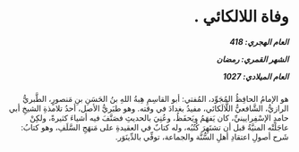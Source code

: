 <h1 dir="rtl">وفاة اللالكائي .</h1>

<h5 dir="rtl">العام الهجري:  418

الشهر القمري: رمضان

العام الميلادي: 1027</h5>

<p dir="rtl">هو الإمامُ الحافِظُ المُجَوِّد، المُفتي: أبو القاسِمِ هِبةُ اللهِ بنُ الحَسَنِ بنِ مَنصورٍ، الطَّبريُّ الرازيُّ، الشَّافعيُّ اللَّالَكائي، مفيدُ بغدادَ في وقته. وهو طبَريُّ الأصل، أحدُ تلامذةِ الشيخِ أبي حامدٍ الإسْفِرايينيِّ، كان يَفهَمُ ويَحفَظُ، وعُنِيَ بالحديثِ فصَنَّفَ فيه أشياءَ كثيرةً، ولكِنْ عاجَلَتْه المنيَّةُ قبل أن تشتَهِرَ كُتُبُه، وله كتابٌ في العقيدةِ على مَنهَجِ السَّلَفِ، وهو كتابُ: شَرح أصولِ اعتقادِ أهلِ السُّنَّة والجماعة، توفِّي بالدِّينَوَر.</p></br>
